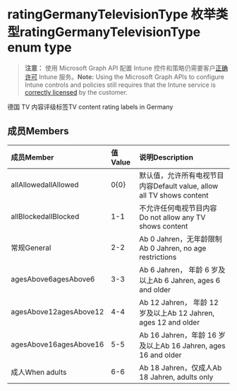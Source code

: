# <a name="ratinggermanytelevisiontype-enum-type"></a><span data-ttu-id="ca10c-101">ratingGermanyTelevisionType 枚举类型</span><span class="sxs-lookup"><span data-stu-id="ca10c-101">ratingGermanyTelevisionType enum type</span></span>

> <span data-ttu-id="ca10c-102">**注意：** 使用 Microsoft Graph API 配置 Intune 控件和策略仍需要客户[正确许可](https://go.microsoft.com/fwlink/?linkid=839381) Intune 服务。</span><span class="sxs-lookup"><span data-stu-id="ca10c-102">**Note:** Using the Microsoft Graph APIs to configure Intune controls and policies still requires that the Intune service is [correctly licensed](https://go.microsoft.com/fwlink/?linkid=839381) by the customer.</span></span>

<span data-ttu-id="ca10c-103">德国 TV 内容评级标签</span><span class="sxs-lookup"><span data-stu-id="ca10c-103">TV content rating labels in Germany</span></span>
## <a name="members"></a><span data-ttu-id="ca10c-104">成员</span><span class="sxs-lookup"><span data-stu-id="ca10c-104">Members</span></span>
|<span data-ttu-id="ca10c-105">成员</span><span class="sxs-lookup"><span data-stu-id="ca10c-105">Member</span></span>|<span data-ttu-id="ca10c-106">值</span><span class="sxs-lookup"><span data-stu-id="ca10c-106">Value</span></span>|<span data-ttu-id="ca10c-107">说明</span><span class="sxs-lookup"><span data-stu-id="ca10c-107">Description</span></span>|
|:---|:---|:---|
|<span data-ttu-id="ca10c-108">allAllowed</span><span class="sxs-lookup"><span data-stu-id="ca10c-108">allAllowed</span></span>|<span data-ttu-id="ca10c-109">0</span><span class="sxs-lookup"><span data-stu-id="ca10c-109">{0}</span></span>|<span data-ttu-id="ca10c-110">默认值，允许所有电视节目内容</span><span class="sxs-lookup"><span data-stu-id="ca10c-110">Default value, allow all TV shows content</span></span>|
|<span data-ttu-id="ca10c-111">allBlocked</span><span class="sxs-lookup"><span data-stu-id="ca10c-111">allBlocked</span></span>|<span data-ttu-id="ca10c-112">1</span><span class="sxs-lookup"><span data-stu-id="ca10c-112">-1</span></span>|<span data-ttu-id="ca10c-113">不允许任何电视节目内容</span><span class="sxs-lookup"><span data-stu-id="ca10c-113">Do not allow any TV shows content</span></span>|
|<span data-ttu-id="ca10c-114">常规</span><span class="sxs-lookup"><span data-stu-id="ca10c-114">General</span></span>|<span data-ttu-id="ca10c-115">2</span><span class="sxs-lookup"><span data-stu-id="ca10c-115">-2</span></span>|<span data-ttu-id="ca10c-116">Ab 0 Jahren，无年龄限制</span><span class="sxs-lookup"><span data-stu-id="ca10c-116">Ab 0 Jahren, no age restrictions</span></span>|
|<span data-ttu-id="ca10c-117">agesAbove6</span><span class="sxs-lookup"><span data-stu-id="ca10c-117">agesAbove6</span></span>|<span data-ttu-id="ca10c-118">3</span><span class="sxs-lookup"><span data-stu-id="ca10c-118">-3</span></span>|<span data-ttu-id="ca10c-119">Ab 6 Jahren， 年龄 6 岁及以上</span><span class="sxs-lookup"><span data-stu-id="ca10c-119">Ab 6 Jahren, ages 6 and older</span></span>|
|<span data-ttu-id="ca10c-120">agesAbove12</span><span class="sxs-lookup"><span data-stu-id="ca10c-120">agesAbove12</span></span>|<span data-ttu-id="ca10c-121">4</span><span class="sxs-lookup"><span data-stu-id="ca10c-121">-4</span></span>|<span data-ttu-id="ca10c-122">Ab 12 Jahren， 年龄 12 岁及以上</span><span class="sxs-lookup"><span data-stu-id="ca10c-122">Ab 12 Jahren, ages 12 and older</span></span>|
|<span data-ttu-id="ca10c-123">agesAbove16</span><span class="sxs-lookup"><span data-stu-id="ca10c-123">agesAbove16</span></span>|<span data-ttu-id="ca10c-124">5</span><span class="sxs-lookup"><span data-stu-id="ca10c-124">-5</span></span>|<span data-ttu-id="ca10c-125">Ab 16 Jahren，年龄 16 岁及以上</span><span class="sxs-lookup"><span data-stu-id="ca10c-125">Ab 16 Jahren, ages 16 and older</span></span>|
|<span data-ttu-id="ca10c-126">成人</span><span class="sxs-lookup"><span data-stu-id="ca10c-126">When adults</span></span>|<span data-ttu-id="ca10c-127">6</span><span class="sxs-lookup"><span data-stu-id="ca10c-127">-6</span></span>|<span data-ttu-id="ca10c-128">Ab 18 Jahren，仅成人</span><span class="sxs-lookup"><span data-stu-id="ca10c-128">Ab 18 Jahren, adults only</span></span>|



